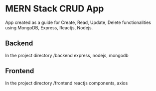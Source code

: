 # MERN Stack CRUD App

App created as a guide for Create, Read, Update, Delete functionalities using MongoDB, Express, Reactjs, Nodejs.

## Backend 

In the project directory /backend
express, nodejs, mongodb

## Frontend 

In the project directory /frontend
reactjs components, axios
